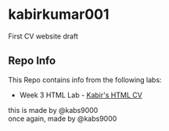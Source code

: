# kabirkumar001
First CV website draft

<h2> Repo Info</h2>

This Repo contains info from the following labs:

* Week 3 HTML Lab - <a href="folder1/index.html">Kabir's HTML CV</a>


this is made by @kabs9000
<br>
once again, made by @kabs9000

